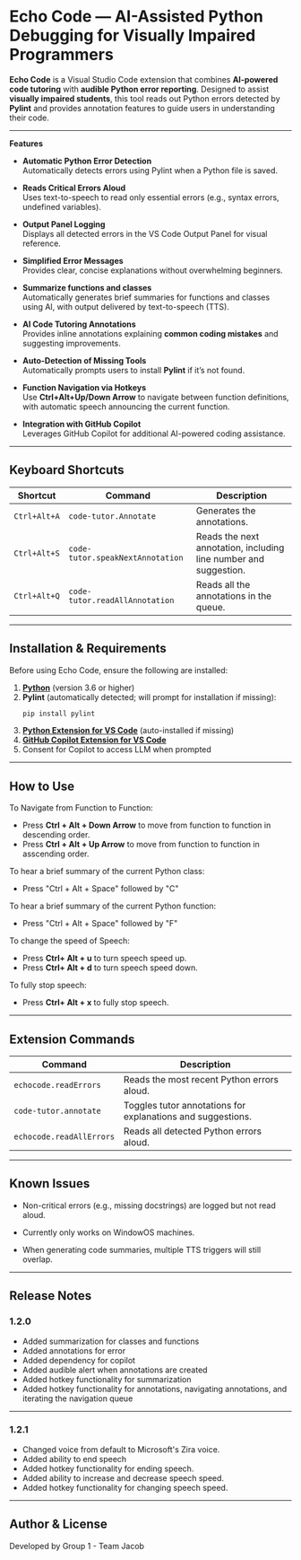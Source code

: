 # Echo Code — AI-Assisted Python Debugging for Visually Impaired Programmers

**Echo Code** is a Visual Studio Code extension that combines **AI-powered code tutoring** with **audible Python error reporting**. Designed to assist **visually impaired students**, this tool reads out Python errors detected by **Pylint** and provides annotation features to guide users in understanding their code.

---

**Features**

- **Automatic Python Error Detection**  
  Automatically detects errors using Pylint when a Python file is saved.

- **Reads Critical Errors Aloud**  
  Uses text-to-speech to read only essential errors (e.g., syntax errors, undefined variables).

- **Output Panel Logging**  
  Displays all detected errors in the VS Code Output Panel for visual reference.

- **Simplified Error Messages**  
  Provides clear, concise explanations without overwhelming beginners.

- **Summarize functions and classes**  
  Automatically generates brief summaries for functions and classes using AI, with output delivered by text-to-speech (TTS).
  
- **AI Code Tutoring Annotations**  
  Provides inline annotations explaining **common coding mistakes** and suggesting improvements.

- **Auto-Detection of Missing Tools**  
  Automatically prompts users to install **Pylint** if it’s not found.

- **Function Navigation via Hotkeys**  
  Use **Ctrl+Alt+Up/Down Arrow** to navigate between function definitions, with automatic speech announcing the current function.
  
 - **Integration with GitHub Copilot**  
 Leverages GitHub Copilot for additional AI-powered coding assistance.


---
## **Keyboard Shortcuts**

| Shortcut | Command | Description |
|----------|---------|-------------|
| `Ctrl+Alt+A` | `code-tutor.Annotate` | Generates the annotations. |
| `Ctrl+Alt+S` | `code-tutor.speakNextAnnotation` | Reads the next annotation, including line number and suggestion. |
| `Ctrl+Alt+Q` | `code-tutor.readAllAnnotation` | Reads all the annotations in the queue. |

---
## **Installation & Requirements**

Before using Echo Code, ensure the following are installed:

1. **[Python](https://www.python.org/downloads/)** (version 3.6 or higher)
2. **Pylint** (automatically detected; will prompt for installation if missing):
   ```bash
   pip install pylint
   ```
3. **[Python Extension for VS Code](https://marketplace.visualstudio.com/items?itemName=ms-python.python)** (auto-installed if missing)
4. **[GitHub Copilot Extension for VS Code](https://marketplace.visualstudio.com/items/?itemName=GitHub.copilot)**
5. Consent for Copilot to access LLM when prompted
---
## **How to Use**

To Navigate from Function to Function: 
- Press **Ctrl + Alt + Down Arrow** to move from function to function in descending order.
- Press **Ctrl + Alt + Up Arrow** to move from function to function in asscending order.

To hear a brief summary of the current Python class:
- Press "Ctrl + Alt + Space" followed by "C"

To hear a brief summary of the current Python function:
- Press "Ctrl + Alt + Space" followed by "F"

To change the speed of Speech:
- Press **Ctrl+ Alt + u** to turn speech speed up.
- Press **Ctrl+ Alt + d** to turn speech speed down.

To fully stop speech:
- Press **Ctrl+ Alt + x** to fully stop speech.
---
## **Extension Commands**

| Command | Description |
|---------|-------------|
| `echocode.readErrors` | Reads the most recent Python errors aloud. |
| `code-tutor.annotate` | Toggles tutor annotations for explanations and suggestions. |
| `echocode.readAllErrors` | Reads all detected Python errors aloud. |

---
## **Known Issues**

- Non-critical errors (e.g., missing docstrings) are logged but not read aloud.

- Currently only works on WindowOS machines.
- When generating code summaries, multiple TTS triggers will still overlap.


---
## **Release Notes**


### **1.2.0**
- Added summarization for classes and functions
- Added annotations for error
- Added dependency for copilot
- Added audible alert when annotations are created
- Added hotkey functionality for summarization
- Added hotkey functionality for annotations, navigating annotations, and iterating the navigation queue
---

### **1.2.1**
- Changed voice from default to Microsoft's Zira voice.
- Added ability to end speech
- Added hotkey functionality for ending speech.
- Added ability to increase and decrease speech speed. 
- Added hotkey functionality for changing speech speed.
---
## **Author & License**

Developed by Group 1 - Team Jacob  
